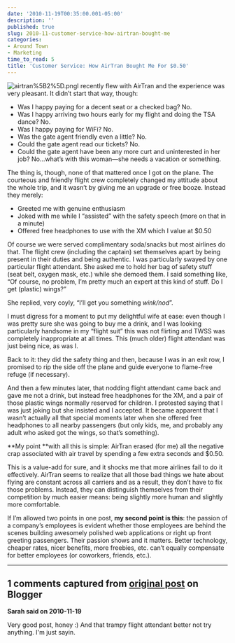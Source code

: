 ```yaml
---
date: '2010-11-19T00:35:00.001-05:00'
description: ''
published: true
slug: 2010-11-customer-service-how-airtran-bought-me
categories:
- Around Town
- Marketing
time_to_read: 5
title: 'Customer Service: How AirTran Bought Me For $0.50'
---
```



![airtran%5B2%5D.png](airtran%5B2%5D.png)I recently flew with AirTran and the experience was very pleasant. It didn’t start that way, though:  <ul>   <li>Was I happy paying for a decent seat or a checked bag? No.</li>    <li>Was I happy arriving two hours early for my flight and doing the TSA dance? No.</li>    <li>Was I happy paying for WiFi? No.</li>    <li>Was the gate agent friendly even a little? No.</li>    <li>Could the gate agent read our tickets? No.</li>    <li>Could the gate agent have been any more curt and uninterested in her job? No…what’s with this woman—she needs a vacation or something.</li> </ul>

The thing is, though, none of that mattered once I got on the plane. The courteous and friendly flight crew completely changed my attitude about the whole trip, and it wasn’t by giving me an upgrade or free booze. Instead they merely:  <ul>   <li>Greeted me with genuine enthusiasm</li>    <li>Joked with me while I “assisted” with the safety speech (more on that in a minute)</li>    <li>Offered free headphones to use with the XM which I value at $0.50</li> </ul>

Of course we were served complimentary soda/snacks but most airlines do that. The flight crew (including the captain) set themselves apart by being present in their duties and being authentic. I was particularly swayed by one particular flight attendant. She asked me to hold her bag of safety stuff (seat belt, oxygen mask, etc.) while she demoed them. I said something like, “Of course, no problem, I’m pretty much an expert at this kind of stuff. Do I get (plastic) wings?”

She replied, very coyly, “I’ll get you something *wink/nod*”.

I must digress for a moment to put my delightful wife at ease: even though I was pretty sure she was going to buy me a drink, and I was looking particularly handsome in my “flight suit” this was not flirting and TWSS was completely inappropriate at all times. This (much older) flight attendant was just being nice, as was I.

Back to it: they did the safety thing and then, because I was in an exit row, I promised to rip the side off the plane and guide everyone to flame-free refuge (if necessary). 

And then a few minutes later, that nodding flight attendant came back and gave me not a drink, but instead free headphones for the XM, and a pair of those plastic wings normally reserved for children. I protested saying that I was just joking but she insisted and I accepted. It became apparent that I wasn’t actually all that special moments later when she offered free headphones to all nearby passengers (but only kids, me, and probably any adult who asked got the wings, so that’s something).

**My point **with all this is simple: AirTran erased (for me) all the negative crap associated with air travel by spending a few extra seconds and $0.50. 

This is a value-add for sure, and it shocks me that more airlines fail to do it effectively. AirTran seems to realize that all those bad things we hate about flying are constant across all carriers and as a result, they don’t have to fix those problems. Instead, they can distinguish themselves from their competition by much easier means: being slightly more human and slightly more comfortable.

If I’m allowed two points in one post, **my second point is this**: the passion of a company’s employees is evident whether those employees are behind the scenes building awesomely polished web applications or right up front greeting passengers. Their passion shows and it matters. Better technology, cheaper rates, nicer benefits, more freebies, etc. can’t equally compensate for better employees (or coworkers, friends, etc.).

---

## 1 comments captured from [original post](https://blog.wassupy.com/2010/11/customer-service-how-airtran-bought-me.html) on Blogger

**Sarah said on 2010-11-19**

Very good post, honey :)  And that trampy flight attendant better not try anything.  I'm just sayin.

